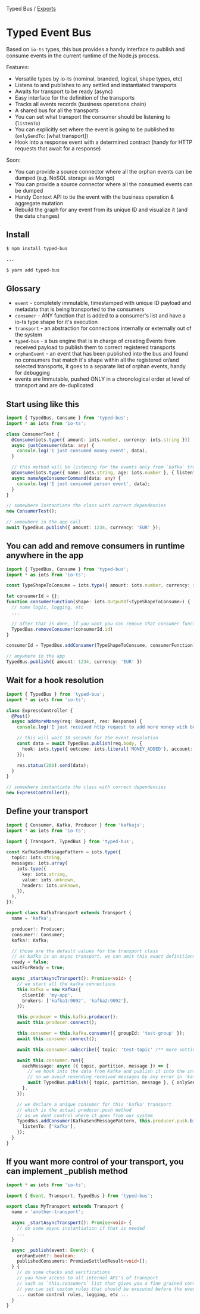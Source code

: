 Typed Bus / [Exports](docs/modules.md)

# Typed Event Bus

Based on `io-ts` types, this bus provides a handy interface to publish and consume events in the current runtime of the Node.js process.

Features:

- Versatile types by io-ts (nominal, branded, logical, shape types, etc)
- Listens to and publishes to any settled and instantiated transports
- Awaits for transport to be ready (async)
- Easy interface for the definition of the transports
- Tracks all events records (business operations chain)
- A shared bus for all the transports
- You can set what transport the consumer should be listening to (`listenTo`)
- You can explicitly set where the event is going to be published to (`onlySendTo`: [what transport])
- Hook into a response event with a determined contract (handy for HTTP requests that await for a response)

Soon:

- You can provide a source connector where all the orphan events can be dumped (e.g. NoSQL storage as Mongo)
- You can provide a source connector where all the consumed events can be dumped
- Handy Context API to tie the event with the business operation & aggregate mutation
- Rebuild the graph for any event from its unique ID and visualize it (and the data changes)

## Install

```bash
$ npm install typed-bus

...

$ yarn add typed-bus
```

## Glossary

- `event` - completely immutable, timestamped with unique ID payload and metadata that is being transported to the consumers
- `consumer` - ANY function that is added to a consumer's list and have a io-ts type shape for it's execution
- `transport` - an abstraction for connections internally or externally out of the system
- `typed-bus` - a bus engine that is in charge of creating Events from received payload to publish them to correct registered transports
- `orphanEvent` - an event that has been published into the bus and found no consumers that match it's shape within all the registered or/and selected transports, it goes to a separate list of orphan events, handy for debugging
- events are Immutable, pushed ONLY in a chronological order at level of transport and are de-duplicated

## Start using like this

```ts
import { TypedBus, Consume } from 'typed-bus';
import * as iots from 'io-ts';

class ConsumerTest {
  @Consume(iots.type({ amount: iots.number, currency: iots.string }))
  async justConsumer(data: any) {
    console.log('I just consumed money event', data);
  }

  // this method will be listening for the events only from `kafka` transport
  @Consume(iots.type({ name: iots.string, age: iots.number }, { listenTo: ['kafka'] }))
  async nameAgeConsumerCommand(data: any) {
    console.log('I just consumed person event', data);
  }
}

// somewhere instantiate the class with correct dependencies
new ConsumerTest();

// somewhere in the app call
await TypedBus.publish({ amount: 1234, currency: 'EUR' });
```

## You can add and remove consumers in runtime anywhere in the app

```ts
import { TypedBus, Consume } from 'typed-bus';
import * as iots from 'io-ts';

const TypeShapeToConsume = iots.type({ amount: iots.number, currency: iots.string });

let consumerId = {};
function consumerFunction(shape: iots.OutputOf<TypeShapeToConsume>) {
  // some logic, logging, etc
  ...

  // after that is done, if you want you can remove that consumer function
  TypedBus.removeConsumer(consumerId.id)
}

consumerId = TypedBus.addConsumer(TypeShapeToConsume, consumerFunction);

// anywhere in the app
TypedBus.publish({ amount: 1234, currency: 'EUR' })
```

## Wait for a hook resolution

```ts
import { TypedBus } from 'typed-bus';
import * as iots from 'io-ts';

class ExpressController {
  @Post()
  async addMoreMoney(req: Request, res: Response) {
    console.log('I just received http request to add more money with body', req.body);

    // this will wait 10 seconds for the event resolution
    const data = await TypedBus.publish(req.body, {
      hook: iots.type({ outcome: iots.literal('MONEY_ADDED'), account: iots.string }),
    });

    res.status(200).send(data);
  }
}

// somewhere instantiate the class with correct dependencies
new ExpressController();
```

## Define your transport

```ts
import { Consumer, Kafka, Producer } from 'kafkajs';
import * as iots from 'io-ts';

import { Transport, TypedBus } from 'typed-bus';

const KafkaSendMessagePattern = iots.type({
  topic: iots.string,
  messages: iots.array(
    iots.type({
      key: iots.string,
      value: iots.unknown,
      headers: iots.unknown,
    }),
  ),
});

export class KafkaTransport extends Transport {
  name = 'kafka';

  producer!: Producer;
  consumer!: Consumer;
  kafka!: Kafka;

  // those are the default values for the transport class
  // as kafka is an async transport, we can omit this exact definitions
  ready = false;
  waitForReady = true;

  async _startAsyncTransport(): Promise<void> {
    // we start all the kafka connections
    this.kafka = new Kafka({
      clientId: 'my-app',
      brokers: ['kafka1:9092', 'kafka2:9092'],
    });

    this.producer = this.kafka.producer();
    await this.producer.connect();

    this.consumer = this.kafka.consumer({ groupId: 'test-group' });
    await this.consumer.connect();

    await this.consumer.subscribe({ topic: 'test-topic' /** more settings from kafkajs */ });

    await this.consumer.run({
      eachMessage: async ({ topic, partition, message }) => {
        // we hook into the data from Kafka and publish it into the internal bus
        // so we avoid resending received messages by any error in 'kafka' transport lane
        await TypedBus.publish({ topic, partition, message }, { onlySendTo: ['internal'] });
      },
    });

    // we declare a unique consumer for this 'kafka' transport
    // which is the actual producer.push method
    // as we dont control where it goes from our system
    TypedBus.addConsumer(KafkaSendMessagePattern, this.producer.push.bind(this.producer), {
      listenTo: ['kafka'],
    });
  }
}
```

## If you want more control of your transport, you can implement \_publish method

```ts
import * as iots from 'io-ts';

import { Event, Transport, TypedBus } from 'typed-bus';

export class MyTransport extends Transport {
  name = 'another-transport';

  async _startAsyncTransport(): Promise<void> {
    // do some async instantiation if that is needed
    ...
  }

  async _publish(event: Event): {
    orphanEvent?: boolean;
    publishedConsumers: PromiseSettledResult<void>[];
  } {
    // do some checks and verifications
    // you have access to all internal API's of transport
    // such as `this.consumers` list that gives you a fine grained control
    // you can set custom rules that should be executed before the event is sent to the consumers
    ... custom control rules, logging, etc ...
  }
}
```

